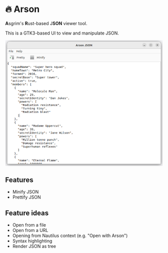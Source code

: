 # 🔥 Arson

**A**sgrim's **R**ust-based J**SON** viewer tool.

This is a GTK3-based UI to view and manipulate JSON.

![Screenshot showing the Arson main screen](https://raw.githubusercontent.com/asgrim/arson/main/.github/img/arson-example.png)

## Features

 * Minify JSON
 * Prettify JSON

## Feature ideas

 * Open from a file
 * Open from a URL
 * Opening from Nautilus context (e.g. "Open with Arson")
 * Syntax highlighting
 * Render JSON as tree
